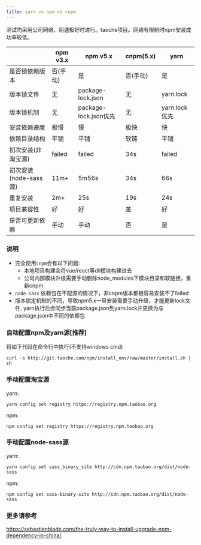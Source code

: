 ```yaml
---
title: yarn vs npm vs cnpm
---
```


测试均采用公司网络，网速极好时进行。taoche项目。网络有限制时npm安装成功率较低。

| |  npm v3.x | npm v5.x  | cnpm(5.x) | yarn|
| -------- | -------- |-------- | -------- |-------- |
| 是否锁依赖版本   | 否(手动)  | 是   |  否(手动)   | 是   |
|版本锁文件|无|package-lock.json|无|yarn.lock|
|版本锁机制|无|package-lock.json优先|无|yarn.lock优先|
|安装依赖速度|极慢|慢|极快|快|
|依赖目录结构|平铺|平铺|软链|平铺|
|初次安装(非淘宝源)|failed|failed|34s|failed|
|初次安装(node-sass源)|11m+|5m56s|34s|66s|
|重复安装|2m+|25s|19s|24s|
|项目兼容性|好|好|差|好|
|是否可更新依赖|手动|手动|否|是|

### 说明
* 完全使用`cnpm`会有以下问题:
    - 本地项目构建会将vue/react等dll模块构建进去
    - 公司内部模块升级需要手动删除node_modules下模块目录和软链接，重新cnpm
* `node-sass` 依赖包在不配源的情况下，非cnpm版本都极容易安装不了failed
* 版本锁定机制的不同，导致npm5.x一旦安装需要手动升级，才能更新lock文件, yarn执行后会同步当前package.json到yarn.lock并更换为与package.json中不同的依赖包

### 自动配置npm及yarn源[推荐]

将如下代码在命令行中执行(不支持windows cmd)

`curl -s http://git.taoche.com/npm/install_env/raw/master/install.sh | sh`

### 手动配置淘宝源
yarn:

`yarn config set registry https://registry.npm.taobao.org`

npm:

`npm config set registry https://registry.npm.taobao.org `

### 手动配置node-sass源
yarn:

`yarn config set sass_binary_site http://cdn.npm.taobao.org/dist/node-sass`

npm:

`npm config set sass-binary-site http://cdn.npm.taobao.org/dist/node-sass`


### 更多请参考

https://sebastianblade.com/the-truly-way-to-install-upgrade-npm-dependency-in-china/
